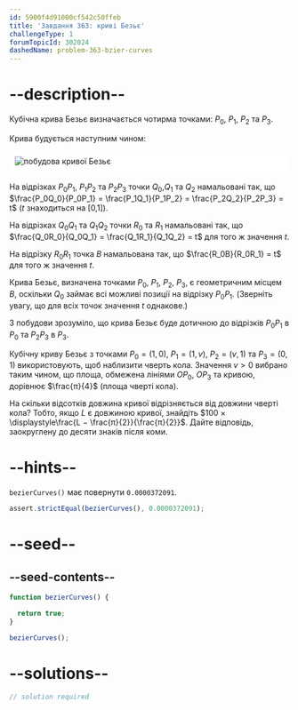 ```yaml
---
id: 5900f4d91000cf542c50ffeb
title: 'Завдання 363: криві Безьє'
challengeType: 1
forumTopicId: 302024
dashedName: problem-363-bzier-curves
---
```


# --description--

Кубічна крива Безьє визначається чотирма точками: $P_0$, $P_1$, $P_2$ та $P_3$.

Крива будується наступним чином:

<img alt="побудова кривої Безьє" src="https://cdn.freecodecamp.org/curriculum/project-euler/bzier-curves.png" style="background-color: white; padding: 10px; display: block; margin-right: auto; margin-left: auto; margin-bottom: 1.2rem;" />

На відрізках $P_0P_1$, $P_1P_2$ та $P_2P_3$ точки $Q_0$,$Q_1$ та $Q_2$ намальовані так, що $\frac{P_0Q_0}{P_0P_1} = \frac{P_1Q_1}{P_1P_2} = \frac{P_2Q_2}{P_2P_3} = t$ ($t$ знаходиться на [0,1]).

На відрізках $Q_0Q_1$ та $Q_1Q_2$ точки $R_0$ та $R_1$ намальовані так, що $\frac{Q_0R_0}{Q_0Q_1} = \frac{Q_1R_1}{Q_1Q_2} = t$ для того ж значення $t$.

На відрізку $R_0R_1$ точка $B$ намальована так, що $\frac{R_0B}{R_0R_1} = t$ для того ж значення $t$.

Крива Безьє, визначена точками $P_0$, $P_1$, $P_2$, $P_3$, є геометричним місцем $B$, оскільки $Q_0$ займає всі можливі позиції на відрізку $P_0P_1$. (Зверніть увагу, що для всіх точок значення $t$ однакове.)

З побудови зрозуміло, що крива Безьє буде дотичною до відрізків $P_0P_1$ в $P_0$ та $P_2P_3$ в $P_3$.

Кубічну криву Безьє з точками $P_0 = (1, 0)$, $P_1 = (1, v)$, $P_2 = (v, 1)$ та $P_3 = (0, 1)$ використовують, щоб наблизити чверть кола. Значення $v > 0$ вибрано таким чином, що площа, обмежена лініями $OP_0$, $OP_3$ та кривою, дорівнює $\frac{π}{4}$ (площа чверті кола).

На скільки відсотків довжина кривої відрізняється від довжини чверті кола? Тобто, якщо $L$ є довжиною кривої, знайдіть $100 × \displaystyle\frac{L − \frac{π}{2}}{\frac{π}{2}}$. Дайте відповідь, заокруглену до десяти знаків після коми.

# --hints--

`bezierCurves()` має повернути `0.0000372091`.

```js
assert.strictEqual(bezierCurves(), 0.0000372091);
```

# --seed--

## --seed-contents--

```js
function bezierCurves() {

  return true;
}

bezierCurves();
```

# --solutions--

```js
// solution required
```

